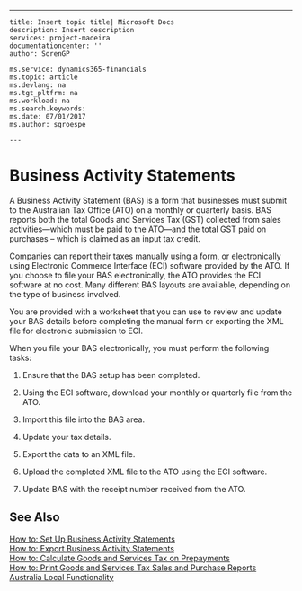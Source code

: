 ---
    title: Insert topic title| Microsoft Docs
    description: Insert description
    services: project-madeira
    documentationcenter: ''
    author: SorenGP

    ms.service: dynamics365-financials
    ms.topic: article
    ms.devlang: na
    ms.tgt_pltfrm: na
    ms.workload: na
    ms.search.keywords:
    ms.date: 07/01/2017
    ms.author: sgroespe

    ---
# Business Activity Statements
A Business Activity Statement \(BAS\) is a form that businesses must submit to the Australian Tax Office \(ATO\) on a monthly or quarterly basis. BAS reports both the total Goods and Services Tax \(GST\) collected from sales activities—which must be paid to the ATO—and the total GST paid on purchases – which is claimed as an input tax credit.  
  
 Companies can report their taxes manually using a form, or electronically using Electronic Commerce Interface \(ECI\) software provided by the ATO. If you choose to file your BAS electronically, the ATO provides the ECI software at no cost. Many different BAS layouts are available, depending on the type of business involved.  
  
 You are provided with a worksheet that you can use to review and update your BAS details before completing the manual form or exporting the XML file for electronic submission to ECI.  
  
 When you file your BAS electronically, you must perform the following tasks:  
  
1.  Ensure that the BAS setup has been completed.  
  
2.  Using the ECI software, download your monthly or quarterly file from the ATO.  
  
3.  Import this file into the BAS area.  
  
4.  Update your tax details.  
  
5.  Export the data to an XML file.  
  
6.  Upload the completed XML file to the ATO using the ECI software.  
  
7.  Update BAS with the receipt number received from the ATO.  
  
## See Also  
 [How to: Set Up Business Activity Statements](../FullExperience/how-to-set-up-business-activity-statements.md)   
 [How to: Export Business Activity Statements](../FullExperience/how-to-export-business-activity-statements.md)   
 [How to: Calculate Goods and Services Tax on Prepayments](../FullExperience/how-to-calculate-goods-and-services-tax-on-prepayments.md)   
 [How to: Print Goods and Services Tax Sales and Purchase Reports](../FullExperience/how-to-print-goods-and-services-tax-sales-and-purchase-reports.md)   
 [Australia Local Functionality](../FullExperience/australia-local-functionality.md)